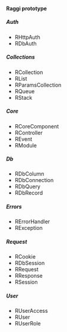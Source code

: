 #### Raggi prototype

##### Auth
* RHttpAuth
* RDbAuth

##### Collections
* RCollection
* RList
* RParamsCollection
* RQueue
* RStack

##### Core
* RCoreComponent
* RController
* REvent
* RModule

##### Db
* RDbColumn
* RDbConnection
* RDbQuery
* RDbRecord

##### Errors
* RErrorHandler
* RException

##### Request
* RCookie
* RDbSession
* RRequest
* RResponse
* RSession

##### User
* RUserAccess
* RUser
* RUserRole
